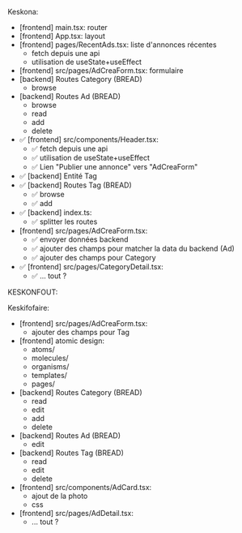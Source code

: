 Keskona:
 - [frontend] main.tsx: router
 - [frontend] App.tsx: layout
 - [frontend] pages/RecentAds.tsx: liste d'annonces récentes
    - fetch depuis une api
    - utilisation de useState+useEffect
 - [frontend] src/pages/AdCreaForm.tsx: formulaire
 - [backend] Routes Category (BREAD)
    - browse
 - [backend] Routes Ad (BREAD)
    - browse
    - read
    - add
    - delete
 - ✅ [frontend] src/components/Header.tsx: 
    - ✅ fetch depuis une api
    - ✅ utilisation de useState+useEffect
    - ✅ Lien "Publier une annonce" vers "AdCreaForm"
 - ✅ [backend] Entité Tag
 - ✅ [backend] Routes Tag (BREAD)
   - ✅ browse
   - ✅ add
 - ✅ [backend] index.ts:
   - ✅ splitter les routes
 - [frontend] src/pages/AdCreaForm.tsx:
    - ✅ envoyer données backend
    - ✅ ajouter des champs pour matcher la data du backend (Ad)
    - ✅ ajouter des champs pour Category
  - ✅ [frontend] src/pages/CategoryDetail.tsx: 
    - ✅ ... tout ?

KESKONFOUT:
 
Keskifofaire:
 - [frontend] src/pages/AdCreaForm.tsx:
    - ajouter des champs pour Tag
 - [frontend] atomic design:
   - atoms/
   - molecules/
   - organisms/
   - templates/
   - pages/
 - [backend] Routes Category (BREAD)
   - read
   - edit
   - add
   - delete
 - [backend] Routes Ad (BREAD)
    - edit
 - [backend] Routes Tag (BREAD)
   - read
   - edit
   - delete
 - [frontend] src/components/AdCard.tsx: 
    - ajout de la photo
    - css
  - [frontend] src/pages/AdDetail.tsx: 
    - ... tout ?
    

